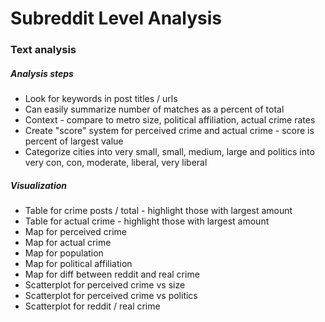 # Subreddit Level Analysis

### Text analysis

##### Analysis steps

- Look for keywords in post titles / urls
- Can easily summarize number of matches as a percent of total
- Context - compare to metro size, political affiliation, actual crime rates
- Create "score" system for perceived crime and actual crime - score is percent of largest value
- Categorize cities into very small, small, medium, large and politics into very con, con, moderate, liberal, very liberal

##### Visualization

- Table for crime posts / total - highlight those with largest amount
- Table for actual crime - highlight those with largest amount
- Map for perceived crime
- Map for actual crime
- Map for population
- Map for political affiliation
- Map for diff between reddit and real crime
- Scatterplot for perceived crime vs size
- Scatterplot for perceived crime vs politics
- Scatterplot for reddit / real crime
